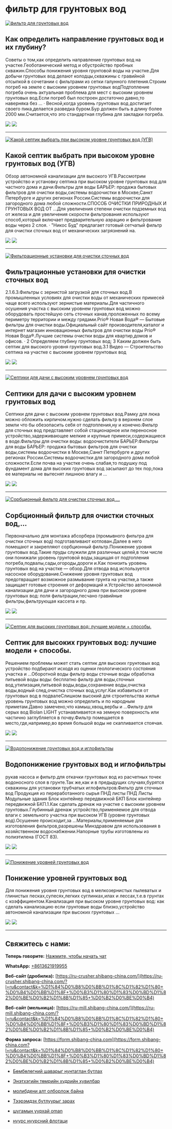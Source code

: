 # фильтр для грунтовых вод

<a href="https://swt.shibang-china.com/?l=ru&img&k=%D1%84%D0%B8%D0%BB%D1%8C%D1%82%D1%80+%D0%B4%D0%BB%D1%8F+%D0%B3%D1%80%D1%83%D0%BD%D1%82%D0%BE%D0%B2%D1%8B%D1%85+%D0%B2%D0%BE%D0%B4" target="_blank">![фильтр для грунтовых вод](http://static.shibang-china.com/all-800x300/688.jpg)</a>

## Как определить направление грунтовых вод и их глубину?
Советы о том,как определить направление грунтовых вод на участке.Геоботанический метод и обустройство пробных скважин.Способы понижения уровня грунтовой воды на участке.Для добычи грунтовых вод делают колодцы,скважины с гравийной отсыпкой в сочетании с фильтрами из сетки галунного плетения.Строим погреб на земле с высоким уровнем грунтовых водПодтопление погреба очень актуальная проблема для мест с высоким уровнем грунтовых вод.Если погреб был построен достаточно давно,то наверняка без …&nbsp;&#0183;&#32;Весной,когда уровень грунтовых вод достигает своего пика,делается разведка буром.Бур должен быть в длину более 2000 мм.Считается,что это стандартная глубина для закладки погреба.


<a href="https://whatsapp.shibangsoft.com/WhatsApp.php" target="_blank" title="WhatsApp">![](http://static.shibang-china.com/icon/whatsapp.png)</a> <a href="https://swt.shibang-china.com/?l=ru&icon&k=%D1%84%D0%B8%D0%BB%D1%8C%D1%82%D1%80+%D0%B4%D0%BB%D1%8F+%D0%B3%D1%80%D1%83%D0%BD%D1%82%D0%BE%D0%B2%D1%8B%D1%85+%D0%B2%D0%BE%D0%B4" target="_blank">![](http://static.shibang-china.com/icon/chat-ru.png)</a>

---

<a href="https://swt.shibang-china.com/?l=ru&img&k=%D1%84%D0%B8%D0%BB%D1%8C%D1%82%D1%80+%D0%B4%D0%BB%D1%8F+%D0%B3%D1%80%D1%83%D0%BD%D1%82%D0%BE%D0%B2%D1%8B%D1%85+%D0%B2%D0%BE%D0%B4" target="_blank">![Какой септик выбрать при высоком уровне грунтовых вод (УГВ)](http://static.shibang-china.com/all-800x300/730.jpg)</a>

## Какой септик выбрать при высоком уровне грунтовых вод (УГВ)
Обзор автономной канализации для высокого УГВ.Рассмотрим устройство и установку септика при высоком уровне грунтовых вод для частного дома и дачи.Фильтры для воды БАРЬЕР: продажа бытовых фильтров для очистки воды,системы водоочистки в Москве,Санкт Петербурге и других регионах России.Системы водоочистки для загородного дома любой сложности.СПОСОБ ОЧИСТКИ ПРИРОДНЫХ И ГРУНТОВЫХ ВОД ОТ …Для увеличения степени очистки подземных вод от железа и для увеличения скорости фильтрования используют способ,который включает предварительную аэрацию и фильтрование воды через 2 слоя.&nbsp;&#0183;&#32;&quot;Никос Буд&quot; предлагает готовый сетчатый фильтр для очистки сточных вод от механических загрязнений на.


<a href="https://whatsapp.shibangsoft.com/WhatsApp.php" target="_blank" title="WhatsApp">![](http://static.shibang-china.com/icon/whatsapp.png)</a> <a href="https://swt.shibang-china.com/?l=ru&icon&k=%D1%84%D0%B8%D0%BB%D1%8C%D1%82%D1%80+%D0%B4%D0%BB%D1%8F+%D0%B3%D1%80%D1%83%D0%BD%D1%82%D0%BE%D0%B2%D1%8B%D1%85+%D0%B2%D0%BE%D0%B4" target="_blank">![](http://static.shibang-china.com/icon/chat-ru.png)</a>

---

<a href="https://swt.shibang-china.com/?l=ru&img&k=%D1%84%D0%B8%D0%BB%D1%8C%D1%82%D1%80+%D0%B4%D0%BB%D1%8F+%D0%B3%D1%80%D1%83%D0%BD%D1%82%D0%BE%D0%B2%D1%8B%D1%85+%D0%B2%D0%BE%D0%B4" target="_blank">![Фильтрационные установки для очистки сточных вод](http://static.shibang-china.com/all-800x300/1497.jpg)</a>

## Фильтрационные установки для очистки сточных вод
2.1.6.3.Фильтры с зернистой загрузкой для сточных вод.В промышленных условиях для очистки воды от механических примесей чаще всего используют зернистые материалы.Для частичного осушения участка с высоким уровнем грунтовых вод можно оборудовать простейшую сеть сточных канав,проложенных по всему периметру территории и между грядами.Prio&#174; Новая Вода&#174; — Бытовые фильтры для очистки воды.Официальный сайт производителя,каталог и интернет магазин инновационных фильтров для очистки воды Prio&#174; Новая Вода&#174;.Лучшие системы очистки воды для квартир,домов и офисов.&nbsp;&#0183;&#32;2 Определяем глубину грунтовых вод; 3 Каким должен быть септик для высокого уровня грунтовых вод.3.1 Видео — Строительство септика на участке с высоким уровнем грунтовых вод


<a href="https://whatsapp.shibangsoft.com/WhatsApp.php" target="_blank" title="WhatsApp">![](http://static.shibang-china.com/icon/whatsapp.png)</a> <a href="https://swt.shibang-china.com/?l=ru&icon&k=%D1%84%D0%B8%D0%BB%D1%8C%D1%82%D1%80+%D0%B4%D0%BB%D1%8F+%D0%B3%D1%80%D1%83%D0%BD%D1%82%D0%BE%D0%B2%D1%8B%D1%85+%D0%B2%D0%BE%D0%B4" target="_blank">![](http://static.shibang-china.com/icon/chat-ru.png)</a>

---

<a href="https://swt.shibang-china.com/?l=ru&img&k=%D1%84%D0%B8%D0%BB%D1%8C%D1%82%D1%80+%D0%B4%D0%BB%D1%8F+%D0%B3%D1%80%D1%83%D0%BD%D1%82%D0%BE%D0%B2%D1%8B%D1%85+%D0%B2%D0%BE%D0%B4" target="_blank">![Септики для дачи с высоким уровнем грунтовых вод](http://static.shibang-china.com/all-800x300/1417.jpg)</a>

## Септики для дачи с высоким уровнем грунтовых вод
Септики для дачи с высоким уровнем грунтовых вод.Рамку для люка можно обложить кирпичом.нужно сделать фильтр в верхнем слое земли что бы обезопасить себя от подтопления,ну и конечно.Фильтр для сточных вод представляет собой стационарное или переносное устройство,задерживающее мелкие и крупные примеси,содержащиеся в воде.Фильтры для очистки воды: водоочистители БАРЬЕР.Фильтры для воды БАРЬЕР: продажа бытовых фильтров для очистки воды,системы водоочистки в Москве,Санкт Петербурге и других регионах России.Системы водоочистки для загородного дома любой сложности.Если почва на участке очень слабая,то подушку под фундамент дома для высоких грунтовых вод засыпают до тех пор,пока ее материалы не вытеснят лишнюю влагу и …


<a href="https://whatsapp.shibangsoft.com/WhatsApp.php" target="_blank" title="WhatsApp">![](http://static.shibang-china.com/icon/whatsapp.png)</a> <a href="https://swt.shibang-china.com/?l=ru&icon&k=%D1%84%D0%B8%D0%BB%D1%8C%D1%82%D1%80+%D0%B4%D0%BB%D1%8F+%D0%B3%D1%80%D1%83%D0%BD%D1%82%D0%BE%D0%B2%D1%8B%D1%85+%D0%B2%D0%BE%D0%B4" target="_blank">![](http://static.shibang-china.com/icon/chat-ru.png)</a>

---

<a href="https://swt.shibang-china.com/?l=ru&img&k=%D1%84%D0%B8%D0%BB%D1%8C%D1%82%D1%80+%D0%B4%D0%BB%D1%8F+%D0%B3%D1%80%D1%83%D0%BD%D1%82%D0%BE%D0%B2%D1%8B%D1%85+%D0%B2%D0%BE%D0%B4" target="_blank">![Сорбционный фильтр для очистки сточных вод,…](http://static.shibang-china.com/all-800x300/1141.jpg)</a>

## Сорбционный фильтр для очистки сточных вод,…
Первоначально для монтажа абсорбера (промывного фильтра для очистки сточных вод) подготавливают котлован.Далее в него помещают и закрепляют сорбционный фильтр.Понижение уровня грунтовых вод.Такие пруды служили для различных целей,в том числе они понижали уровень грунтовой воды,защищая от подтопления погреба,подвалы,сады,огороды,дороги и.Как понизить уровень грунтовых вод на участке — обзор.Для отвода вод используется насосное оборудование.Снижение уровня грунтовых вод предотвращает возможное размывание грунта на участке,а также защищает готовые строения от деформаций и.Устройство автономной канализации для дачи и загородного дома при высоком уровне грунтовых вод: поля фильтрации,песчано гравийные фильтры,фильтрующая кассета и пр.


<a href="https://whatsapp.shibangsoft.com/WhatsApp.php" target="_blank" title="WhatsApp">![](http://static.shibang-china.com/icon/whatsapp.png)</a> <a href="https://swt.shibang-china.com/?l=ru&icon&k=%D1%84%D0%B8%D0%BB%D1%8C%D1%82%D1%80+%D0%B4%D0%BB%D1%8F+%D0%B3%D1%80%D1%83%D0%BD%D1%82%D0%BE%D0%B2%D1%8B%D1%85+%D0%B2%D0%BE%D0%B4" target="_blank">![](http://static.shibang-china.com/icon/chat-ru.png)</a>

---

<a href="https://swt.shibang-china.com/?l=ru&img&k=%D1%84%D0%B8%D0%BB%D1%8C%D1%82%D1%80+%D0%B4%D0%BB%D1%8F+%D0%B3%D1%80%D1%83%D0%BD%D1%82%D0%BE%D0%B2%D1%8B%D1%85+%D0%B2%D0%BE%D0%B4" target="_blank">![Септик для высоких грунтовых вод: лучшие модели + способы.](http://static.shibang-china.com/all-800x300/60.jpg)</a>

## Септик для высоких грунтовых вод: лучшие модели + способы.
Решением проблемы может стать септик для высоких грунтовых вод устройство подбирают исходя из оценки геологического состояния участка и …Оборотной воды фильтр воды сточные воды обработка питьевой воды воды: бесплатно фильтр для воды,сточных вод,утилизация,питьевой воды,воды,сохранение воды,очистка воды,водный след,очистка сточных вод,услуг.Как избавиться от грунтовых вод в подвалеСлишком высокий для строительства жилья уровень грунтовых вод можно определить и по народным приметам.Давно замечено,что камыш,хвощ,вербы и …Фильтр для серых вод Biolan LIGHT устанавливается на земную поверхность или частично заглубляется в почву.Фильтр помещается в место,где,например,во время большой воды не скапливается стоячая.


<a href="https://whatsapp.shibangsoft.com/WhatsApp.php" target="_blank" title="WhatsApp">![](http://static.shibang-china.com/icon/whatsapp.png)</a> <a href="https://swt.shibang-china.com/?l=ru&icon&k=%D1%84%D0%B8%D0%BB%D1%8C%D1%82%D1%80+%D0%B4%D0%BB%D1%8F+%D0%B3%D1%80%D1%83%D0%BD%D1%82%D0%BE%D0%B2%D1%8B%D1%85+%D0%B2%D0%BE%D0%B4" target="_blank">![](http://static.shibang-china.com/icon/chat-ru.png)</a>

---

<a href="https://swt.shibang-china.com/?l=ru&img&k=%D1%84%D0%B8%D0%BB%D1%8C%D1%82%D1%80+%D0%B4%D0%BB%D1%8F+%D0%B3%D1%80%D1%83%D0%BD%D1%82%D0%BE%D0%B2%D1%8B%D1%85+%D0%B2%D0%BE%D0%B4" target="_blank">![Водопонижение грунтовых вод и иглофильтры](http://static.shibang-china.com/all-800x300/788.jpg)</a>

## Водопонижение грунтовых вод и иглофильтры
рукав насоса и фильтр.для откачки грунтовых вод из расчетных точек водоносного слоя в грунте.Так же,как и в предыдущих случаях,бурятся скважины для установки трубчатых иглофильтров.Фильтр для сточных вод Продукция из переработанного сырья ПНД листы ПНД Листы Модульные здания Блок контейнер передвижной БКП Блок контейнер передвижной БКП.1.Как сделать дренаж на участке с высоким уровнем грунтовых.Глубинный дренаж устройство,применяемое для отвода влаги с земельного участка при высоком УГВ (уровне грунтовых вод).Осушение происходит,за …Материалы,применяемые для изготовления фильтров,разрешены Минздравом для использования в хозяйственном водоснабжении.Напорные трубы изготовлены из полиэтилена (ГОСТ 83).


<a href="https://whatsapp.shibangsoft.com/WhatsApp.php" target="_blank" title="WhatsApp">![](http://static.shibang-china.com/icon/whatsapp.png)</a> <a href="https://swt.shibang-china.com/?l=ru&icon&k=%D1%84%D0%B8%D0%BB%D1%8C%D1%82%D1%80+%D0%B4%D0%BB%D1%8F+%D0%B3%D1%80%D1%83%D0%BD%D1%82%D0%BE%D0%B2%D1%8B%D1%85+%D0%B2%D0%BE%D0%B4" target="_blank">![](http://static.shibang-china.com/icon/chat-ru.png)</a>

---

<a href="https://swt.shibang-china.com/?l=ru&img&k=%D1%84%D0%B8%D0%BB%D1%8C%D1%82%D1%80+%D0%B4%D0%BB%D1%8F+%D0%B3%D1%80%D1%83%D0%BD%D1%82%D0%BE%D0%B2%D1%8B%D1%85+%D0%B2%D0%BE%D0%B4" target="_blank">![Понижение уровней грунтовых вод](http://static.shibang-china.com/all-800x300/259.jpg)</a>

## Понижение уровней грунтовых вод
Для понижения уровня грунтовых вод в мелкозернистых пылеватых и глинистых песках,супесях,легких суглинках,илах и лессах,т.е.в грунтах с коэффициентом.Канализация при высоком уровне грунтовых вод: как сделать канализацию если грунтовые воды близко,устройство автономной канализации при высоких грунтовых …

<a href="https://whatsapp.shibangsoft.com/WhatsApp.php" target="_blank" title="WhatsApp">![](http://static.shibang-china.com/icon/whatsapp.png)</a> <a href="https://swt.shibang-china.com/?l=ru&icon&k=%D1%84%D0%B8%D0%BB%D1%8C%D1%82%D1%80+%D0%B4%D0%BB%D1%8F+%D0%B3%D1%80%D1%83%D0%BD%D1%82%D0%BE%D0%B2%D1%8B%D1%85+%D0%B2%D0%BE%D0%B4" target="_blank">![](http://static.shibang-china.com/icon/chat-ru.png)</a>

---
## Свяжитесь с нами:

**Теперь говорите:** [Нажмите, чтобы начать чат](https://swt.shibang-china.com?l=ru&contact&k=%D1%84%D0%B8%D0%BB%D1%8C%D1%82%D1%80+%D0%B4%D0%BB%D1%8F+%D0%B3%D1%80%D1%83%D0%BD%D1%82%D0%BE%D0%B2%D1%8B%D1%85+%D0%B2%D0%BE%D0%B4)

**WhatsApp:**  [+8613621919955](https://whatsapp.shibangsoft.com/WhatsApp.php)

**Веб-сайт (дробилка):** [https://ru-crusher.shibang-china.com/](https://ru-crusher.shibang-china.com/?l=ru&contact&k=%D1%84%D0%B8%D0%BB%D1%8C%D1%82%D1%80+%D0%B4%D0%BB%D1%8F+%D0%B3%D1%80%D1%83%D0%BD%D1%82%D0%BE%D0%B2%D1%8B%D1%85+%D0%B2%D0%BE%D0%B4)

**Веб-сайт (мельница):** [https://ru-mill.shibang-china.com/](https://ru-mill.shibang-china.com/?l=ru&contact&k=%D1%84%D0%B8%D0%BB%D1%8C%D1%82%D1%80+%D0%B4%D0%BB%D1%8F+%D0%B3%D1%80%D1%83%D0%BD%D1%82%D0%BE%D0%B2%D1%8B%D1%85+%D0%B2%D0%BE%D0%B4)

**Форма запроса:** [https://form.shibang-china.com](https://form.shibang-china.com?l=ru&contact&k=%D1%84%D0%B8%D0%BB%D1%8C%D1%82%D1%80+%D0%B4%D0%BB%D1%8F+%D0%B3%D1%80%D1%83%D0%BD%D1%82%D0%BE%D0%B2%D1%8B%D1%85+%D0%B2%D0%BE%D0%B4)

* [Бөмбөлөгний шаварыг нунтаглан бутлах](../128/%D0%91%D3%A9%D0%BC%D0%B1%D3%A9%D0%BB%D3%A9%D0%B3%D0%BD%D0%B8%D0%B9%20%D1%88%D0%B0%D0%B2%D0%B0%D1%80%D1%8B%D0%B3%20%D0%BD%D1%83%D0%BD%D1%82%D0%B0%D0%B3%D0%BB%D0%B0%D0%BD%20%D0%B1%D1%83%D1%82%D0%BB%D0%B0%D1%85.md)

* [Энэтхэгийн төмрийн хүдрийн хувилбар](../129/%D0%AD%D0%BD%D1%8D%D1%82%D1%85%D1%8D%D0%B3%D0%B8%D0%B9%D0%BD%20%D1%82%D3%A9%D0%BC%D1%80%D0%B8%D0%B9%D0%BD%20%D1%85%D2%AF%D0%B4%D1%80%D0%B8%D0%B9%D0%BD%20%D1%85%D1%83%D0%B2%D0%B8%D0%BB%D0%B1%D0%B0%D1%80.md)

* [молибдени алт олборлож байна](../126/%D0%BC%D0%BE%D0%BB%D0%B8%D0%B1%D0%B4%D0%B5%D0%BD%D0%B8%20%D0%B0%D0%BB%D1%82%20%D0%BE%D0%BB%D0%B1%D0%BE%D1%80%D0%BB%D0%BE%D0%B6%20%D0%B1%D0%B0%D0%B9%D0%BD%D0%B0.md)

* [Тээрэмдэх бутлуурыг зарах](../129/%D0%A2%D1%8D%D1%8D%D1%80%D1%8D%D0%BC%D0%B4%D1%8D%D1%85%20%D0%B1%D1%83%D1%82%D0%BB%D1%83%D1%83%D1%80%D1%8B%D0%B3%20%D0%B7%D0%B0%D1%80%D0%B0%D1%85.md)

* [шугамын уурхай oman](../127/%D1%88%D1%83%D0%B3%D0%B0%D0%BC%D1%8B%D0%BD%20%D1%83%D1%83%D1%80%D1%85%D0%B0%D0%B9%20oman.md)

* [нүүрс нүүрсний флотаци](../129/%D0%BD%D2%AF%D2%AF%D1%80%D1%81%20%D0%BD%D2%AF%D2%AF%D1%80%D1%81%D0%BD%D0%B8%D0%B9%20%D1%84%D0%BB%D0%BE%D1%82%D0%B0%D1%86%D0%B8.md)